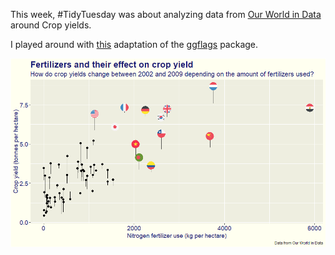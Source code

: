 This week, #TidyTuesday was about analyzing data from [Our World in Data](https://ourworldindata.org/) around Crop yields.

I played around with [this](https://github.com/rensa/ggflags) adaptation of the [ggflags](https://github.com/ellisp/ggflags) package.

![](Fertilizer.png)
